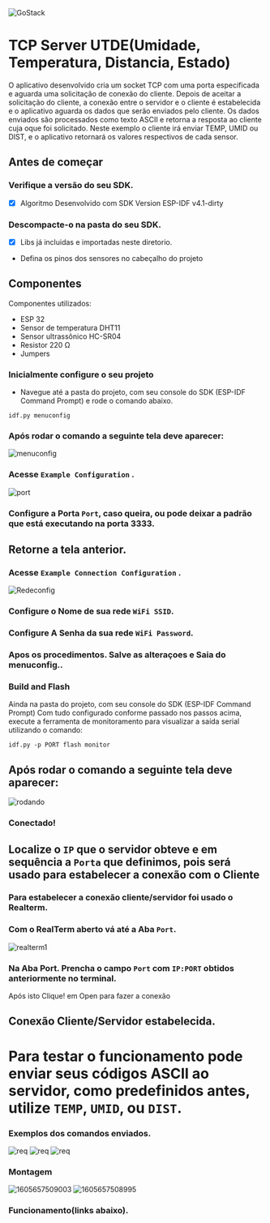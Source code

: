 <img alt="GoStack" src="https://lh6.googleusercontent.com/proxy/K5fmOf83OCmcXLL6A8C661JiY_kCgEehnEzR8zyhludeemsL9n4R3vq1Q2aQBN_Vvd1PucGHzvY21aQNl_mvkhHDVNTAeFlgTLxVWaAQ4_eX" />

# TCP Server UTDE(Umidade, Temperatura, Distancia, Estado)

O aplicativo desenvolvido cria um socket TCP com uma porta especificada e aguarda uma solicitação de conexão do cliente. Depois de aceitar a solicitação do cliente, a conexão entre o servidor e o cliente é estabelecida e o aplicativo aguarda os dados que serão enviados pelo cliente. Os dados enviados são processados como texto ASCII e retorna a resposta ao cliente cuja oque foi solicitado. Neste exemplo o cliente irá enviar TEMP, UMID ou DIST, e o aplicativo retornará os valores respectivos de cada sensor.

## Antes de começar

### Verifique a versão do seu SDK.
- [X] Algoritmo Desenvolvido com SDK Version ESP-IDF v4.1-dirty
### Descompacte-o na pasta do seu SDK.
- [X] Libs já incluidas e importadas neste diretorio.
- Defina os pinos dos sensores no cabeçalho do projeto 

## Componentes
Componentes utilizados: 
- ESP 32
- Sensor de temperatura DHT11
- Sensor ultrassônico HC-SR04
- Resistor 220 Ω
- Jumpers

### Inicialmente configure o seu projeto

* Navegue até a pasta do projeto, com seu console do SDK (ESP-IDF Command Prompt) e rode o comando abaixo.
```
idf.py menuconfig
```
### Após rodar o comando a seguinte tela deve aparecer:

![menuconfig](https://media.discordapp.net/attachments/689821241023922194/778958810760347648/Captura_de_tela_2020-11-19_091908.png?width=891&height=475)

### Acesse `Example Configuration` .

![port](https://user-images.githubusercontent.com/56330822/99081795-190acd00-25a2-11eb-8f07-d66c372a836d.PNG)

### Configure a Porta `Port`, caso queira, ou  pode deixar a padrão que está executando na porta 3333.
## Retorne a tela anterior.

### Acesse `Example Connection Configuration` .

![Redeconfig](https://media.discordapp.net/attachments/689821241023922194/778959451876884520/unknown.png?width=845&height=475)

### Configure o Nome de sua rede `WiFi SSID`. 
### Configure A Senha da sua rede `WiFi Password`.
### Apos os procedimentos. Salve as alteraçoes e Saia do menuconfig..

### Build and Flash

Ainda na pasta do projeto, com seu console do SDK (ESP-IDF Command Prompt) 
Com tudo configurado conforme passado nos passos acima, execute a ferramenta de monitoramento para visualizar a saída serial utilizando o comando:

```
idf.py -p PORT flash monitor
```

## Após rodar o comando a seguinte tela deve aparecer:

![rodando](https://media.discordapp.net/attachments/689821241023922194/778960988601843732/unknown.png?width=845&height=475)

### Conectado!

## Localize o `IP` que o servidor obteve e em sequência a `Porta` que definimos, pois será usado para estabelecer a conexão com o Cliente

### Para estabelecer a conexão cliente/servidor foi usado o Realterm.

### Com o RealTerm aberto vá até a Aba `Port`.

![realterm1](https://media.discordapp.net/attachments/689821241023922194/778961622202449920/unknown.png?width=845&height=475)

### Na Aba Port. Prencha o campo `Port` com `IP:PORT` obtidos anteriormente no terminal. 
Após isto Clique! em Open para fazer a conexão

## Conexão Cliente/Servidor estabelecida.

# Para testar o funcionamento pode enviar seus códigos ASCII ao servidor, como predefinidos antes, utilize `TEMP`, `UMID`, ou `DIST`.

### Exemplos dos comandos enviados.

![req](https://media.discordapp.net/attachments/689821241023922194/778955507419185162/TEMP.png?width=845&height=475)
![req](https://media.discordapp.net/attachments/689821241023922194/778955510145220618/umid.png?width=845&height=475)
![req](https://media.discordapp.net/attachments/689821241023922194/778955494454460416/dist.png?width=845&height=475)


### Montagem

![1605657509003](https://media.discordapp.net/attachments/689821241023922194/778964352933036042/image0.jpg?width=356&height=475)
![1605657508995](https://media.discordapp.net/attachments/689821241023922194/778964354690580480/image2.jpg?width=356&height=475)

### Funcionamento(links abaixo).



